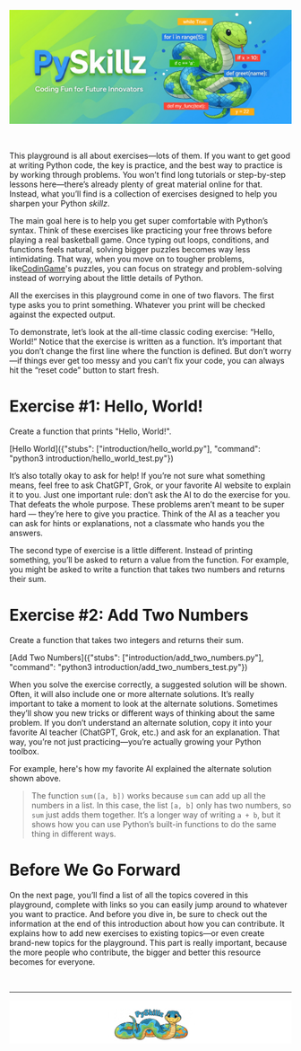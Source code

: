 ![PySkillz](../../graphics/PySkillzBanner.png)

<BR>

This playground is all about exercises—lots of them. If you want to get good at writing Python code, the key is practice, and the best way to practice is by working through problems. You won’t find long tutorials or step-by-step lessons here—there’s already plenty of great material online for that. Instead, what you’ll find is a collection of exercises designed to help you sharpen your Python _skillz_.

The main goal here is to help you get super comfortable with Python’s syntax. Think of these exercises like practicing your free throws before playing a real basketball game. Once typing out loops, conditions, and functions feels natural, solving bigger puzzles becomes way less intimidating. That way, when you move on to tougher problems, like[CodinGame](https://www.codingame.com)'s puzzles, you can focus on strategy and problem-solving instead of worrying about the little details of Python.

All the exercises in this playground come in one of two flavors. The first type asks you to print something. Whatever you print will be checked against the expected output.

To demonstrate, let’s look at the all-time classic coding exercise: “Hello, World!” Notice that the exercise is written as a function. It’s important that you don’t change the first line where the function is defined. But don’t worry—if things ever get too messy and you can’t fix your code, you can always hit the “reset code” button to start fresh.

# Exercise #1: Hello, World!

Create a function that prints "Hello, World!".

[Hello World]({"stubs": ["introduction/hello_world.py"], "command": "python3 introduction/hello_world_test.py"})

It’s also totally okay to ask for help! If you’re not sure what something means, feel free to ask ChatGPT, Grok, or your favorite AI website to explain it to you. Just one important rule: don’t ask the AI to do the exercise for you. That defeats the whole purpose. These problems aren’t meant to be super hard — they’re here to give you practice. Think of the AI as a teacher you can ask for hints or explanations, not a classmate who hands you the answers.

The second type of exercise is a little different. Instead of printing something, you’ll be asked to return a value from the function. For example, you might be asked to write a function that takes two numbers and returns their sum.

# Exercise #2: Add Two Numbers

Create a function that takes two integers and returns their sum.

[Add Two Numbers]({"stubs": ["introduction/add_two_numbers.py"], "command": "python3 introduction/add_two_numbers_test.py"})

When you solve the exercise correctly, a suggested solution will be shown. Often, it will also include one or more alternate solutions. It’s really important to take a moment to look at the alternate solutions. Sometimes they’ll show you new tricks or different ways of thinking about the same problem. If you don’t understand an alternate solution, copy it into your favorite AI teacher (ChatGPT, Grok, etc.) and ask for an explanation. That way, you’re not just practicing—you’re actually growing your Python toolbox.

For example, here's how my favorite AI explained the alternate solution shown above.

>The function `sum([a, b])` works because `sum` can add up all the numbers in a list. In this case, the list `[a, b]` only has two numbers, so `sum` just adds them together. It’s a longer way of writing `a + b`, but it shows how you can use Python’s built-in functions to do the same thing in different ways.

# Before We Go Forward

On the next page, you’ll find a list of all the topics covered in this playground, complete with links so you can easily jump around to whatever you want to practice. And before you dive in, be sure to check out the information at the end of this introduction about how you can contribute. It explains how to add new exercises to existing topics—or even create brand-new topics for the playground. This part is really important, because the more people who contribute, the bigger and better this resource becomes for everyone.

<BR>

************

[![Skillz Catalog](../../graphics/PySkillzFooter.png)](skillz-catalog)

